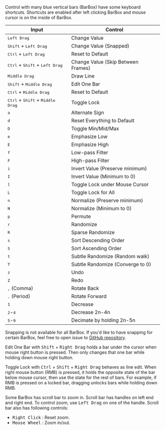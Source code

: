 Control with many blue vertical bars (BarBox) have some keyboard shortcuts. Shortcuts are enabled after left clicking BarBox and mouse cursor is on the inside of BarBox.

| Input                                                       | Control                            |
|-------------------------------------------------------------|------------------------------------|
| <kbd>Left Drag</kbd>                                        | Change Value                       |
| <kbd>Shift</kbd> + <kbd>Left Drag</kbd>                     | Change Value (Snapped)             |
| <kbd>Ctrl</kbd> + <kbd>Left Drag</kbd>                      | Reset to Default                   |
| <kbd>Ctrl</kbd> + <kbd>Shift</kbd> + <kbd>Left Drag</kbd>   | Change Value (Skip Between Frames) |
| <kbd>Middle Drag</kbd>                                      | Draw Line                          |
| <kbd>Shift</kbd> + <kbd>Middle Drag</kbd>                   | Edit One Bar                       |
| <kbd>Ctrl</kbd> + <kbd>Middle Drag</kbd>                    | Reset to Default                   |
| <kbd>Ctrl</kbd> + <kbd>Shift</kbd> + <kbd>Middle Drag</kbd> | Toggle Lock                        |
| <kbd>a</kbd>                                                | Alternate Sign                     |
| <kbd>d</kbd>                                                | Reset Everything to Default        |
| <kbd>D</kbd>                                                | Toggle Min/Mid/Max                 |
| <kbd>e</kbd>                                                | Emphasize Low                      |
| <kbd>E</kbd>                                                | Emphasize High                     |
| <kbd>f</kbd>                                                | Low-pass Filter                    |
| <kbd>F</kbd>                                                | High-pass Filter                   |
| <kbd>i</kbd>                                                | Invert Value (Preserve minimum)    |
| <kbd>I</kbd>                                                | Invert Value (Minimum to 0)        |
| <kbd>l</kbd>                                                | Toggle Lock under Mouse Cursor     |
| <kbd>L</kbd>                                                | Toggle Lock for All                |
| <kbd>n</kbd>                                                | Normalize (Preserve minimum)       |
| <kbd>N</kbd>                                                | Normalize (Minimum to 0)           |
| <kbd>p</kbd>                                                | Permute                            |
| <kbd>r</kbd>                                                | Randomize                          |
| <kbd>R</kbd>                                                | Sparse Randomize                   |
| <kbd>s</kbd>                                                | Sort Descending Order              |
| <kbd>S</kbd>                                                | Sort Ascending Order               |
| <kbd>t</kbd>                                                | Subtle Randomize (Random walk)     |
| <kbd>T</kbd>                                                | Subtle Randomize (Converge to 0)   |
| <kbd>z</kbd>                                                | Undo                               |
| <kbd>Z</kbd>                                                | Redo                               |
| <kbd>,</kbd> (Comma)                                        | Rotate Back                        |
| <kbd>.</kbd> (Period)                                       | Rotate Forward                     |
| <kbd>1</kbd>                                                | Decrease                           |
| <kbd>2</kbd>-<kbd>4</kbd>                                   | Decrease 2n-4n                     |
| <kbd>5</kbd>-<kbd>9</kbd>                                   | Decimate by holding 2n-5n          |

Snapping is not available for all BarBox. If you'd like to have snapping for certain BarBox, feel free to open issue to [GitHub repository](https://github.com/ryukau/VSTPlugins).

Edit One Bar with <kbd>Shift</kbd> + <kbd>Right Drag</kbd> holds a bar under the cursor when mouse right button is pressed. Then only changes that one bar while holding down mouse right button.

Toggle Lock with <kbd>Ctrl</kbd> + <kbd>Shift</kbd> + <kbd>Right Drag</kbd> behaves as line edit. When right mouse button (RMB) is pressed, it holds the opposite state of the bar below mouse cursor, then use the state for the rest of bars. For example, if RMB is pressed on a locked bar, dragging unlocks bars while holding down RMB.

Some BarBox has scroll bar to zoom in. Scroll bar has handles on left end and right end. To control zoom, use <kbd>Left Drag</kbd> on one of the handle. Scroll bar also has following controls:

- <kbd>Right Click</kbd> : Reset zoom.
- <kbd>Mouse Wheel</kbd> : Zoom in/out.
